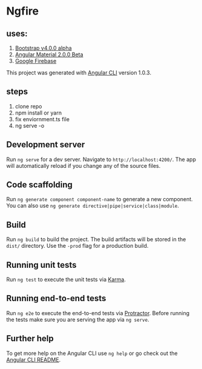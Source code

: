 # Ngfire

## uses:
1. [Bootstrap v4.0.0 alpha](http://v4-alpha.getbootstrap.com/)
2. [Angular Material 2.0.0 Beta](https://material.angular.io/)
3. [Google Firebase](https://firebase.google.com/)


This project was generated with [Angular CLI](https://github.com/angular/angular-cli) version 1.0.3.

## steps
1. clone repo
2. npm install or yarn
3. fix enviornment.ts file
4. ng serve -o

## Development server

Run `ng serve` for a dev server. Navigate to `http://localhost:4200/`. The app will automatically reload if you change any of the source files.

## Code scaffolding

Run `ng generate component component-name` to generate a new component. You can also use `ng generate directive|pipe|service|class|module`.

## Build

Run `ng build` to build the project. The build artifacts will be stored in the `dist/` directory. Use the `-prod` flag for a production build.

## Running unit tests

Run `ng test` to execute the unit tests via [Karma](https://karma-runner.github.io).

## Running end-to-end tests

Run `ng e2e` to execute the end-to-end tests via [Protractor](http://www.protractortest.org/).
Before running the tests make sure you are serving the app via `ng serve`.

## Further help

To get more help on the Angular CLI use `ng help` or go check out the [Angular CLI README](https://github.com/angular/angular-cli/blob/master/README.md).
